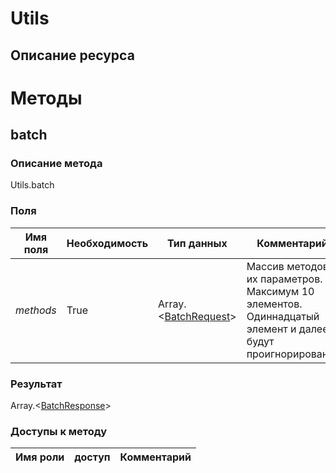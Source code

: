
# Utils

## Описание ресурса

# Методы

## batch

### Описание метода
Utils.batch<br/>
### Поля

| Имя поля | Необходимость | Тип данных | Комментарий |
|---|---|---|---|
|*methods*|True|Array.<[BatchRequest](/docs/types/BatchRequest.md)>|Массив методов и их параметров.<br/>Максимум 10 элементов. Одиннадцатый элемент и далее будут проигнорированы.<br/>|

### Результат
Array.<[BatchResponse](/docs/types/BatchResponse.md)>
### Доступы к методу

| Имя роли | доступ | Комментарий |
|---|---|---|
